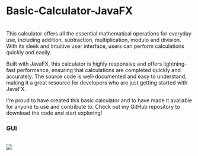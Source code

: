 <h1>Basic-Calculator-JavaFX</h1><br>
This calculator offers all the essential mathematical operations for everyday use, including addition, subtraction, multiplication, modulo and division. With its sleek and intuitive user interface, users can perform calculations quickly and easily.

Built with JavaFX, this calculator is highly responsive and offers lightning-fast performance, ensuring that calculations are completed quickly and accurately. The source code is well-documented and easy to understand, making it a great resource for developers who are just getting started with JavaFX.

I'm proud to have created this basic calculator and to have made it available for anyone to use and contribute to. Check out my GitHub repository to download the code and start exploring!

<h3>GUI</h2><br>
<img src="https://user-images.githubusercontent.com/105283769/224554274-224c19a9-2b10-4f95-93d0-acd15ae2c825.png">

